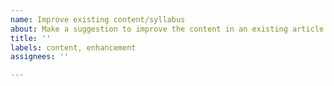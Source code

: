 ```yaml
---
name: Improve existing content/syllabus
about: Make a suggestion to improve the content in an existing article.
title: ''
labels: content, enhancement
assignees: ''

---
```



